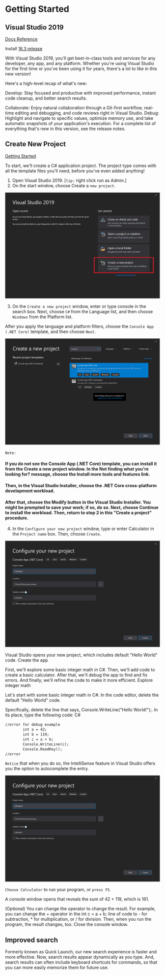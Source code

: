 # Getting Started

## Visual Studio 2019

[Docs Reference](https://docs.microsoft.com/en-us/visualstudio/ide/whats-new-visual-studio-2019?view=vs-2019)


Install [16.3 release](https://docs.microsoft.com/en-us/visualstudio/releases/2019/release-notes)

With Visual Studio 2019, you'll get best-in-class tools and services for any developer, any app, and any platform. Whether you're using Visual Studio for the first time or you've been using it for years, there's a lot to like in this new version!

Here's a high-level recap of what's new:

Develop: Stay focused and productive with improved performance, instant code cleanup, and better search results.

Collaborate: Enjoy natural collaboration through a Git-first workflow, real-time editing and debugging, and code reviews right in Visual Studio.
Debug: Highlight and navigate to specific values, optimize memory use, and take automatic snapshots of your application's execution.
For a complete list of everything that's new in this version, see the release notes.

## Create New Project
[Getting Started](https://docs.microsoft.com/en-us/visualstudio/get-started/csharp/?view=vs-2019)

To start, we'll create a C# application project. The project type comes with all the template files you'll need, before you've even added anything!

1. Open Visual Studio 2019.  [`tip:` right click run as Admin.]
2. On the start window, choose Create a `new project`.


![alt text](https://github.com/Onemanwolf/visual-studio-2019/blob/master/docs/images/create-new-project-dark-theme.png?raw=true "Request Pipeline")


3. On the `Create a new project` window, enter or type console in the search box. Next, choose `C#` from the Language list, and then choose `Windows` from the Platform list.

After you apply the language and platform filters, choose the `Console App (.NET Core)` template, and then choose `Next`.

![alt text](https://github.com/Onemanwolf/visual-studio-2019/blob/master/docs/images/csharp-create-new-project-search-console-net-core-filtered.png?raw=true "Request Pipeline")

 `Note:` 
#### If you do not see the Console App (.NET Core) template, you can install it from the Create a new project window. In the Not finding what you're looking for? message, choose the Install more tools and features link.

 #### Then, in the Visual Studio Installer, choose the .NET Core cross-platform development workload.

 #### After that, choose the Modify button in the Visual Studio Installer. You might be prompted to save your work; if so, do so. Next, choose Continue to install the workload. Then, return to step 2 in this "Create a project" procedure. 


4. In the `Configure your new project` window, type or enter Calculator in the `Project name` box. Then, choose `Create`.

![alt text](https://github.com/Onemanwolf/visual-studio-2019/blob/master/docs/images/csharp-name-your-calculator-project.png?raw=true "Request Pipeline")

Visual Studio opens your new project, which includes default "Hello World" code.
Create the app

First, we'll explore some basic integer math in C#. Then, we'll add code to create a basic calculator. After that, we'll debug the app to find and fix errors. And finally, we'll refine the code to make it more efficient.
Explore integer math

Let's start with some basic integer math in C#.
In the code editor, delete the default "Hello World" code.

Specifically, delete the line that says, Console.WriteLine("Hello World!");.
In its place, type the following code:
C#

``` Copy
//error for debug example
        int a = 42;
        int b = 119;
        int c = a + b;
        Console.WriteLine(c);
        Console.ReadKey();
//error        
```


`Notice` that when you do so, the IntelliSense feature in Visual Studio offers you the option to autocomplete the entry.

![alt text](https://github.com/Onemanwolf/visual-studio-2019/blob/master/docs/images/csharp-name-your-calculator-project.png?raw=true "Request Pipeline")

`Choose Calculator` to run your program, or `press F5`.

A console window opens that reveals the sum of 42 + 119, which is 161.

(Optional) You can change the operator to change the result. For example, you can change the + operator in the int c = a + b; line of code to - for subtraction, * for multiplication, or / for division. Then, when you run the program, the result changes, too.
Close the console window.

## Improved search

Formerly known as Quick Launch, our new search experience is faster and more effective. Now, search results appear dynamically as you type. And, search results can often include keyboard shortcuts for commands, so that you can more easily memorize them for future use.



